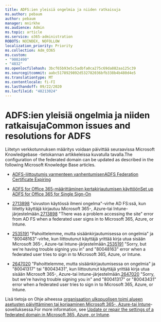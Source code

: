 ```yaml
---
title: ADFS:ien yleisiä ongelmia ja niiden ratkaisuja
ms.author: pebaum
author: pebaum
manager: mnirkhe
ms.audience: Admin
ms.topic: article
ms.service: o365-administration
ROBOTS: NOINDEX, NOFOLLOW
localization_priority: Priority
ms.collection: Adm_O365
ms.custom:
- "9002490"
- "4832"
ms.openlocfilehash: 3bcf65b93e5c5adbfa0ca275c69da882aa125c39
ms.sourcegitcommit: aabc5178929892d532782036bfb338b4b480d4e5
ms.translationtype: MT
ms.contentlocale: fi-FI
ms.lasthandoff: 09/22/2020
ms.locfileid: "48213024"
---
```

# <a name="common-issues-and-resolutions-for-adfs"></a><span data-ttu-id="d7f90-102">ADFS:ien yleisiä ongelmia ja niiden ratkaisuja</span><span class="sxs-lookup"><span data-stu-id="d7f90-102">Common issues and resolutions for ADFS</span></span>

<span data-ttu-id="d7f90-103">Liitetyn verkkotunnuksen määritys voidaan päivittää seuraavissa Microsoft Knowledgebase -tietokannan artikkeleissa kuvatulla tavalla.</span><span class="sxs-lookup"><span data-stu-id="d7f90-103">The configuration of the federated domain can be updated as described in the following Microsoft Knowledge Base articles.</span></span>

- [<span data-ttu-id="d7f90-104">ADFS-liittoutumis varmenteen vanhentumisen</span><span class="sxs-lookup"><span data-stu-id="d7f90-104">ADFS Federation Certificate Expiring</span></span>](adfs-federation-certificate-expiring.md)

- [<span data-ttu-id="d7f90-105">ADFS for Office 365-määrittäminen kertakirjautumisen käyttöön</span><span class="sxs-lookup"><span data-stu-id="d7f90-105">Set up ADFS for Office 365 for Single Sign-On</span></span>](https://docs.microsoft.com/office365/troubleshoot/active-directory/set-up-adfs-for-single-sign-on)

- <span data-ttu-id="d7f90-106">[2713898](https://support.microsoft.com/help/2713898)  "sivuston käytössä ilmeni ongelma"-virhe AD FS:ssä, kun liitetty käyttäjä kirjautuu Microsoft 365-, Azure-tai Intune-järjestelmään.</span><span class="sxs-lookup"><span data-stu-id="d7f90-106">[2713898](https://support.microsoft.com/help/2713898)  "There was a problem accessing the site" error from AD FS when a federated user signs in to Microsoft 365, Azure, or Intune.</span></span>

- <span data-ttu-id="d7f90-107">[2535191](https://support.microsoft.com/help/2535191) "Pahoittelemme, mutta sisäänkirjautumisessa on ongelmia" ja "80048163"-virhe, kun liittoutunut käyttäjä yrittää kirja utua sisään Microsoft 365-, Azure-tai Intune-järjestelmään.</span><span class="sxs-lookup"><span data-stu-id="d7f90-107">[2535191](https://support.microsoft.com/help/2535191) "Sorry, but we're having trouble signing you in" and "80048163" error when a federated user tries to sign in to Microsoft 365, Azure, or Intune.</span></span>

- <span data-ttu-id="d7f90-108">[2647020](https://support.microsoft.com/help/2647020)   "Pahoittelemme, mutta sisäänkirjautumisessa on ongelmia" ja "80041317" tai "80043431", kun liittoutunut käyttäjä yrittää kirja utua sisään Microsoft 365-, Azure-tai Intune-järjestelmään.</span><span class="sxs-lookup"><span data-stu-id="d7f90-108">[2647020](https://support.microsoft.com/help/2647020)   "Sorry, but we're having trouble signing you in" and "80041317" or "80043431" error when a federated user tries to sign in to Microsoft 365, Azure, or Intune.</span></span>

<span data-ttu-id="d7f90-109">Lisä tietoja on Ohje aiheessa [organisaation ulkopuolisen toimi alueen asetusten päivittäminen tai korjaaminen Microsoft 365-, Azure-tai Intune](https://docs.microsoft.com/office365/troubleshoot/active-directory/update-federated-domain-office-365)-sovelluksessa.</span><span class="sxs-lookup"><span data-stu-id="d7f90-109">For more information, see [Update or repair the settings of a federated domain in Microsoft 365, Azure, or Intune](https://docs.microsoft.com/office365/troubleshoot/active-directory/update-federated-domain-office-365).</span></span>
